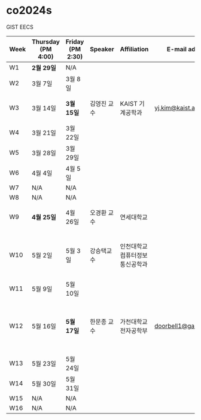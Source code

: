 # co2024s

GIST EECS

|Week|Thursday (PM 4:00)|Friday (PM 2:30)|Speaker|Affiliation|E-mail address|Title|Host|Language|Remark|
|---|---|---|---|---|---|---|---|---|---|
|W1|**2월 29일**|N/A|
|W2|3월 7일|3월 8일|
|W3|3월 14일|**3월 15일**|김영진 교수|KAIST 기계공학과|yj.kim@kaist.ac.kr|Ultrafast Photonics for Ultra-Precision|정현호 교수|영어
|W4|3월 21일|3월 22일|
|W5|3월 28일|3월 29일|
|W6|4월 4일|4월 5일|
|W7|N/A|N/A|
|W8|N/A|N/A|
|W9|**4월 25일**|4월 26일|오경환 교수|연세대학교| |TBD|이병하 교수|영어|
|W10|5월 2일|5월 3일|강승택교수|인천대학교 컴퓨터정보통신공학과| |Wireless Power for 1G~B5G Wireless Communication: Sound in Silence|함병승 교수|
|W11|5월 9일|5월 10일|
|W12|5월 16일|**5월 17일**|한문종 교수|가천대학교 전자공학부|doorbell1@gachon.ac.kr|Environment-Adjustable Bilingual Synaptic Functions in Bio-Synaptic Transistors|정현호 교수|영어|
|W13|5월 23일|5월 24일|
|W14|5월 30일|5월 31일|
|W15|N/A|N/A|
|W16|N/A|N/A|
